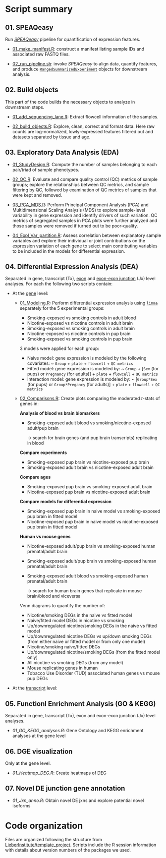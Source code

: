 
# Script summary

## 01. SPEAQeasy 

Run [_SPEAQeasy_](https://doi.org/10.1186/s12859-021-04142-3) pipeline for quantification of expression features. 

* [01_make_manifest.R](01_SPEAQeasy/01_make_manifest.R): construct a manifest listing sample IDs and associated raw FASTQ files.

* [02_run_pipeline.sh](01_SPEAQeasy/02_run_pipeline.sh): invoke _SPEAQeasy_ to align data, quantify features, and produce [`RangedSummarizedExperiment`](https://www.bioconductor.org/packages/devel/bioc/vignettes/SummarizedExperiment/inst/doc/SummarizedExperiment.html) objects for downstream analysis.



## 02. Build objects
This part of the code builds the necessary objects to analyze in downstream steps.

* [01_add_sequencing_lane.R](02_build_objects/01_add_sequencing_lane.R): Extract flowcell information of the samples.

* [02_build_objects.R](02_build_objects/02_build_objects.R): Explore, clean, correct and format data. Here raw counts are log-normalized, lowly-expressed features filtered out and datasets separated by tissue and age. 



## 03. Exploratory Data Analysis (EDA)

* [01_StudyDesign.R](03_EDA/01_StudyDesign.R): Compute the number of samples belonging to each pair/triad of sample phenotypes.

* [02_QC.R](03_EDA/02_QC.R): Evaluate and compare quality control (QC) metrics of sample groups; explore the relationships between QC metrics, and sample filtering by QC, followed by examination of QC metrics of samples that were kept and removed.

* [03_PCA_MDS.R](03_EDA/03_PCA_MDS.R): Perform Principal Component Analysis (PCA) and Multidimensional Scaling Analysis (MDS) to explore sample-level variability in gene expression and identify drivers of such variation. QC metrics of segregated samples in PCA plots were further analyzed and those samples were removed if turned out to be poor-quality. 

* [04_Expl_Var_partition.R](03_EDA/04_Expl_Var_partition.R): Assess correlation between explanatory sample variables and explore their individual or joint contributions on the expression variation of each gene to select main contributing variables to be included in the models for differential expression. 



## 04. Differential Expression Analysis (DEA)
Separated in gene, transcript (Tx), [exon](04_DEA/Exon_analysis) and [exon-exon junction](04_DEA/Jx_analysis) (Jx) level analyses. For each the following two scripts contain:

* At the [gene](04_DEA/Gene_analysis) level:
  * [01_Modeling.R](04_DEA/Gene_analysis/01_Modeling.R]): Perform differential expression analysis using [`limma`](https://bioconductor.org/packages/release/bioc/html/limma.html) separately for the 5 experimental groups: 
    * Smoking-exposed vs smoking controls in adult blood
    * Nicotine-exposed vs nicotine controls in adult brain
    * Smoking-exposed vs smoking controls in adult brain
    * Nicotine-exposed vs nicotine controls in pup brain
    * Smoking-exposed vs smoking controls in pup brain  
    
    3 models were applied for each group: 
    * Naive model: gene expression is modeled by the following covariates: ~ `Group` + `plate` + `flowcell` + `QC metrics`
    * Fitted model: gene expression is modeled by: ~ `Group` + [`Sex` (for pups) or `Pregnancy` (for adults)] + `plate` + `flowcell` + `QC metrics`
    * Interaction model: gene expression is modeled by: ~ [`Group*Sex` (for pups) or `Group*Pregancy` (for adults)] + `plate` + `flowcell` + `QC metrics`
    

  * [02_Comparisons.R](04_DEA/Gene_analysis/02_Comparisons.R): Create plots comparing the moderated *t*-stats of genes in:
   
    **Analysis of blood vs brain biomarkers**
      * Smoking-exposed adult blood vs smoking/nicotine-exposed adult/pup brain 
      
          → search for brain genes (and pup brain transcripts) replicating in blood
      
    **Compare experiments**
      * Smoking-exposed pup brain vs nicotine-exposed pup brain
      * Smoking-exposed adult brain vs nicotine-exposed adult brain
      
    **Compare ages**     
      * Smoking-exposed pup brain vs smoking-exposed adult brain
      * Nicotine-exposed pup brain vs nicotine-exposed adult brain
      
    **Compare models for differential expression**       
      * Smoking-exposed pup brain in naive model vs smoking-exposed pup brain in fitted model
      * Nicotine-exposed pup brain in naive model vs nicotine-exposed pup brain in fitted model
      
    **Human vs mouse genes** 
      * Nicotine-exposed adult/pup brain vs smoking-exposed human prenatal/adult brain 
      * Smoking-exposed adult/pup brain vs smoking-exposed human prenatal/adult brain 
      * Smoking-exposed adult blood vs smoking-exposed human prenatal/adult brain 
      
        → search for human brain genes that replicate in mouse brain/blood and viceversa

     Venn diagrams to quantify the number of:
      * Nicotine/smoking DEGs in the naive vs fitted model 
      * Naive/fitted model DEGs in nicotine vs smoking
      * Up/downregulated nicotine/smoking DEGs in the naive vs fitted model 
      * Up/downregulated nicotine DEGs vs up/down smoking DEGs (from either naive or fitted model or from only one model)
      * Nicotine/smoking naive/fitted DEGs 
      * Up/downregulated nicotine/smoking DEGs (from the fitted model only)
      * All nicotine vs smoking DEGs (from any model)
      * Mouse replicating genes in human
      * Tobacco Use Disorder (TUD) associated human genes vs mouse pup DEGs 

    

* At the [transcript](04_DEA/Tx_analysis) level:



## 05. Functionl Enrichment Analysis (GO & KEGG)
Separated in gene, transcript (Tx), exon and exon-exon junction (Jx) level analyses.

* *01_GO_KEGG_analyses.R*: Gene Ontology and KEGG enrichment analyses at the gene level



## 06. DGE visualization
Only at the gene level. 

* *01_Heatmap_DEG.R*: Create heatmaps of DEG 



## 07. Novel DE junction gene annotation
* *01_Jxn_anno.R*: Obtain novel DE jxns and explore potential novel isoforms



# Code organization

Files are organized following the structure from [LieberInstitute/template_project](https://github.com/LieberInstitute/template_project). Scripts include the  R session information with details about version numbers of the packages we used.
